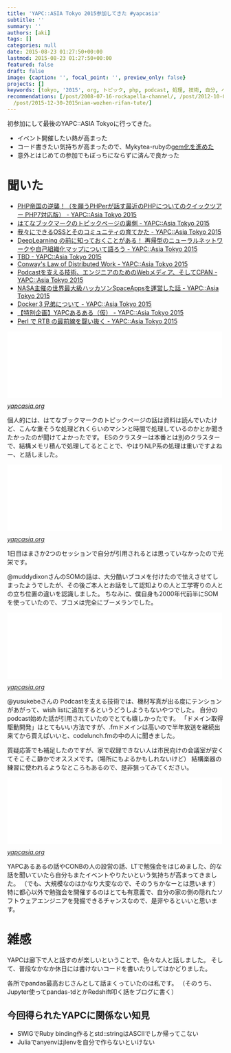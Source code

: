 ```yaml
---
title: 'YAPC::ASIA Tokyo 2015参加してきた #yapcasia'
subtitle: ''
summary: ''
authors: [aki]
tags: []
categories: null
date: 2015-08-23 01:27:50+00:00
lastmod: 2015-08-23 01:27:50+00:00
featured: false
draft: false
image: {caption: '', focal_point: '', preview_only: false}
projects: []
keywords: [tokyo, '2015', org, トピック, php, podcast, 処理, 技術, 自分, ページ]
recommendations: [/post/2008-07-16-rockapella-channel/, /post/2012-10-05-dong-jing-gemusiyodemai-tuteitanosymphonic-fantasies-tokyo-nocdganetutodemai-eru/,
  /post/2015-12-30-2015nian-wozhen-rifan-tute/]
---
```

初参加にして最後のYAPC::ASIA Tokyoに行ってきた。

- イベント開催したい熱が高まった
- コード書きたい気持ちが高まったので、Mykytea-rubyの[gem化を進めた](https://github.com/chezou/Mykytea-ruby/pull/2)
- 意外とはじめての参加でもぼっちにならずに済んで良かった

# 聞いた

- [PHP帝国の逆襲！（を願うPHPerが話す最近のPHPについてのクイックツアー PHP7対応版） - YAPC::Asia Tokyo 2015](http://yapcasia.org/2015/talk/show/621948f2-0d46-11e5-a403-67dc7d574c3a)
- [はてなブックマークのトピックページの裏側 - YAPC::Asia Tokyo 2015](http://yapcasia.org/2015/talk/show/f5aa5054-12fd-11e5-b4c9-d9f87d574c3a)
- [我々にできるOSSとそのコミュニティの育てかた - YAPC::Asia Tokyo 2015](http://yapcasia.org/2015/talk/show/5f5cad74-004a-11e5-acf4-89c77d574c3a)
- [DeepLearning の前に知っておくことがある！ 再帰型のニューラルネットワークや自己組織化マップについて語ろう - YAPC::Asia Tokyo 2015](http://yapcasia.org/2015/talk/show/f283a924-fddc-11e4-90cd-bdc07d574c3a)
- [TBD - YAPC::Asia Tokyo 2015](http://yapcasia.org/2015/talk/show/cc0ec485-1879-11e5-aca1-525412004261)
- [Conway&#39;s Law of Distributed Work - YAPC::Asia Tokyo 2015](http://yapcasia.org/2015/talk/show/a06d9970-0d7b-11e5-aaf9-67dc7d574c3a)
- [Podcastを支える技術、エンジニアのためのWebメディア、そしてCPAN - YAPC::Asia Tokyo 2015](http://yapcasia.org/2015/talk/show/cf39f7fc-ff44-11e4-9264-66c47d574c3a)
- [NASA主催の世界最大級ハッカソンSpaceAppsを運営した話 - YAPC::Asia Tokyo 2015](http://yapcasia.org/2015/talk/show/93eaf068-faec-11e4-a8fd-8ab37d574c3a)
- [Docker３兄弟について - YAPC::Asia Tokyo 2015](http://yapcasia.org/2015/talk/show/5ea2630a-133d-11e5-8cbb-d9f87d574c3a)
- [【特別企画】YAPCあるある（仮） - YAPC::Asia Tokyo 2015](http://yapcasia.org/2015/talk/show/ad57ca84-13e9-11e5-aca1-525412004261)
- [Perl で RTB の最前線を闘い抜く - YAPC::Asia Tokyo 2015](http://yapcasia.org/2015/talk/show/92a7bb60-1323-11e5-a252-d9f87d574c3a)

<iframe src="//hatenablog-parts.com/embed?url=http%3A%2F%2Fyapcasia.org%2F2015%2Ftalk%2Fshow%2Ff5aa5054-12fd-11e5-b4c9-d9f87d574c3a" title="はてなブックマークのトピックページの裏側 - YAPC::Asia Tokyo 2015" class="embed-card embed-webcard" scrolling="no" frameborder="0" style="display: block; width: 100%; height: 155px; max-width: 500px; margin: 10px 0px;"><a href="http://yapcasia.org/2015/talk/show/f5aa5054-12fd-11e5-b4c9-d9f87d574c3a">はてなブックマークのトピックページの裏側 - YAPC::Asia Tokyo 2015</a></iframe><cite class="hatena-citation"><a href="http://yapcasia.org/2015/talk/show/f5aa5054-12fd-11e5-b4c9-d9f87d574c3a">yapcasia.org</a></cite>

個人的には、はてなブックマークのトピックページの話は資料は読んでいたけど、こんな重そうな処理どれくらいのマシンと時間で処理しているのかとか聞きたかったのが聞けてよかったです。 ESのクラスターは本番とは別のクラスターで、結構メモリ積んで処理してるとことで、やはりNLP系の処理は重いですよねー、と話しました。

<iframe src="//hatenablog-parts.com/embed?url=http%3A%2F%2Fyapcasia.org%2F2015%2Ftalk%2Fshow%2Ff283a924-fddc-11e4-90cd-bdc07d574c3a" title="DeepLearning の前に知っておくことがある！ 再帰型のニューラルネットワークや自己組織化マップについて語ろう - YAPC::Asia Tokyo 2015" class="embed-card embed-webcard" scrolling="no" frameborder="0" style="display: block; width: 100%; height: 155px; max-width: 500px; margin: 10px 0px;"><a href="http://yapcasia.org/2015/talk/show/f283a924-fddc-11e4-90cd-bdc07d574c3a">DeepLearning の前に知っておくことがある！ 再帰型のニューラルネットワークや自己組織化マップについて語ろう - YAPC::Asia Tokyo 2015</a></iframe><cite class="hatena-citation"><a href="http://yapcasia.org/2015/talk/show/f283a924-fddc-11e4-90cd-bdc07d574c3a">yapcasia.org</a></cite>

1日目はまさか2つのセッションで自分が引用されるとは思っていなかったので光栄です。

@muddydixonさんのSOMの話は、大分酷いブコメを付けたので怯えさせてしまったようでしたが、その後ご本人とお話をして認知よりの人と工学寄りの人との立ち位置の違いを認識しました。 ちなみに、僕自身も2000年代前半にSOMを使っていたので、ブコメは完全にブーメランでした。

<iframe src="//hatenablog-parts.com/embed?url=http%3A%2F%2Fyapcasia.org%2F2015%2Ftalk%2Fshow%2Fcf39f7fc-ff44-11e4-9264-66c47d574c3a" title="Podcastを支える技術、エンジニアのためのWebメディア、そしてCPAN - YAPC::Asia Tokyo 2015" class="embed-card embed-webcard" scrolling="no" frameborder="0" style="display: block; width: 100%; height: 155px; max-width: 500px; margin: 10px 0px;"><a href="http://yapcasia.org/2015/talk/show/cf39f7fc-ff44-11e4-9264-66c47d574c3a">Podcastを支える技術、エンジニアのためのWebメディア、そしてCPAN - YAPC::Asia Tokyo 2015</a></iframe><cite class="hatena-citation"><a href="http://yapcasia.org/2015/talk/show/cf39f7fc-ff44-11e4-9264-66c47d574c3a">yapcasia.org</a></cite>

@yusukebeさんの Podcastを支える技術では、機材写真が出る度にテンションがあがって、wish listに追加するというどうしようもないやつでした。 自分のpodcast始めた話が引用されていたのでとても嬉しかったです。 「ドメイン取得駆動開発」はとてもいい方法ですが、.fmドメインは高いので半年放送を継続出来てから買えばいいと、codelunch.fmの中の人に聞きました。

質疑応答でも補足したのですが、家で収録できない人は市民向けの会議室が安くてそこそこ静かでオススメです。（場所にもよるかもしれないけど） 結構楽器の練習に使われるようなところもあるので、是非狙ってみてください。

<iframe src="//hatenablog-parts.com/embed?url=http%3A%2F%2Fyapcasia.org%2F2015%2Ftalk%2Fshow%2Fad57ca84-13e9-11e5-aca1-525412004261" title="【特別企画】YAPCあるある（仮） - YAPC::Asia Tokyo 2015" class="embed-card embed-webcard" scrolling="no" frameborder="0" style="display: block; width: 100%; height: 155px; max-width: 500px; margin: 10px 0px;"><a href="http://yapcasia.org/2015/talk/show/ad57ca84-13e9-11e5-aca1-525412004261">【特別企画】YAPCあるある（仮） - YAPC::Asia Tokyo 2015</a></iframe><cite class="hatena-citation"><a href="http://yapcasia.org/2015/talk/show/ad57ca84-13e9-11e5-aca1-525412004261">yapcasia.org</a></cite>

YAPCあるあるの話やCONBの人の設営の話、LTで勉強会をはじめました、的な話を聞いていたら自分もまたイベントやりたいという気持ちが高まってきました。 （でも、大規模なのはかなり大変なので、そのうちかなーとは思います） 特に都心以外で勉強会を開催するのはとても有意義で、自分の家の側の隠れたソフトウェアエンジニアを発掘できるチャンスなので、是非やるといいと思います。

# 雑感

YAPCは廊下で人と話すのが楽しいということで、色々な人と話しました。 そして、普段なかなか休日には書けないコードを書いたりしてはかどりました。

各所でpandas最高おじさんとして話まくっていたのは私です。 （そのうち、Jupyter使ってpandas-tdとかRedshift叩く話をブログに書く）

## 今回得られたYAPCに関係ない知見

- SWIGでRuby binding作るとstd::stringはASCIIでしか帰ってこない
- Juliaでanyenvはjlenvを自分で作らないといけない

